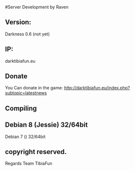 #Server Development by Raven

Version:
-
Darkness 0.6 (not yet)

IP:
-
darktibiafun.eu

Donate
-
You Can donate in the game: http://darktibiafun.eu/index.php?subtopic=latestnews

Compiling
-
Debian 8 (Jessie) 32/64bit
-
Debian 7 ()       32/64bit

copyright reserved.
-
Regards Team TibiaFun
